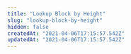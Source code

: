 ```yaml
---
title: "Lookup Block by Height"
slug: "lookup-block-by-height"
hidden: false
createdAt: "2021-04-06T17:15:57.542Z"
updatedAt: "2021-04-06T17:15:57.542Z"
---
```

